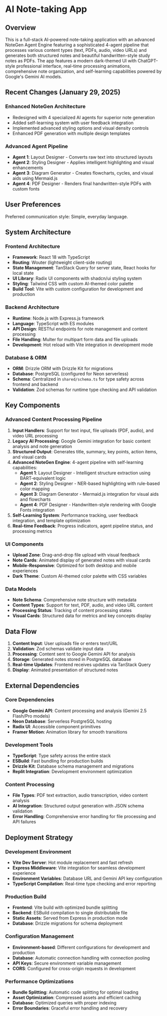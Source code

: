 # AI Note-taking App

## Overview

This is a full-stack AI-powered note-taking application with an advanced NoteGen Agent Engine featuring a sophisticated 4-agent pipeline that processes various content types (text, PDFs, audio, video URLs) and generates both structured notes and beautiful handwritten-style study notes as PDFs. The app features a modern dark-themed UI with ChatGPT-style professional interface, real-time processing animations, comprehensive note organization, and self-learning capabilities powered by Google's Gemini AI models.

## Recent Changes (January 29, 2025)

### Enhanced NoteGen Architecture
- Redesigned with 4 specialized AI agents for superior note generation
- Added self-learning system with user feedback integration
- Implemented advanced styling options and visual density controls
- Enhanced PDF generation with multiple design templates

### Advanced Agent Pipeline
- **Agent 1**: Layout Designer - Converts raw text into structured layouts
- **Agent 2**: Styling Designer - Applies intelligent highlighting and visual enhancements  
- **Agent 3**: Diagram Generator - Creates flowcharts, cycles, and visual aids using Mermaid.js
- **Agent 4**: PDF Designer - Renders final handwritten-style PDFs with custom fonts

## User Preferences

Preferred communication style: Simple, everyday language.

## System Architecture

### Frontend Architecture
- **Framework**: React 18 with TypeScript
- **Routing**: Wouter (lightweight client-side routing)
- **State Management**: TanStack Query for server state, React hooks for local state
- **UI Library**: Radix UI components with shadcn/ui styling system
- **Styling**: Tailwind CSS with custom AI-themed color palette
- **Build Tool**: Vite with custom configuration for development and production

### Backend Architecture
- **Runtime**: Node.js with Express.js framework
- **Language**: TypeScript with ES modules
- **API Design**: RESTful endpoints for note management and content processing
- **File Handling**: Multer for multipart form data and file uploads
- **Development**: Hot reload with Vite integration in development mode

### Database & ORM
- **ORM**: Drizzle ORM with Drizzle Kit for migrations
- **Database**: PostgreSQL (configured for Neon serverless)
- **Schema**: Centralized in `shared/schema.ts` for type safety across frontend and backend
- **Validation**: Zod schemas for runtime type checking and API validation

## Key Components

### Advanced Content Processing Pipeline
1. **Input Handlers**: Support for text input, file uploads (PDF, audio), and video URL processing
2. **Legacy AI Processing**: Google Gemini integration for basic content analysis and note generation
3. **Structured Output**: Generates title, summary, key points, action items, and visual cards
4. **Advanced NoteGen Engine**: 4-agent pipeline with self-learning capabilities:
   - **Agent 1**: Layout Designer - Intelligent structure extraction using BART-equivalent logic
   - **Agent 2**: Styling Designer - NER-based highlighting with rule-based color mapping
   - **Agent 3**: Diagram Generator - Mermaid.js integration for visual aids and flowcharts
   - **Agent 4**: PDF Designer - Handwritten-style rendering with Google Fonts integration
5. **Self-Learning System**: Performance tracking, user feedback integration, and template optimization
6. **Real-time Feedback**: Progress indicators, agent pipeline status, and processing metrics

### UI Components
- **Upload Zone**: Drag-and-drop file upload with visual feedback
- **Note Cards**: Animated display of generated notes with visual cards
- **Mobile-Responsive**: Optimized for both desktop and mobile experiences
- **Dark Theme**: Custom AI-themed color palette with CSS variables

### Data Models
- **Note Schema**: Comprehensive note structure with metadata
- **Content Types**: Support for text, PDF, audio, and video URL content
- **Processing Status**: Tracking of content processing states
- **Visual Cards**: Structured data for metrics and key concepts display

## Data Flow

1. **Content Input**: User uploads file or enters text/URL
2. **Validation**: Zod schemas validate input data
3. **Processing**: Content sent to Google Gemini API for analysis
4. **Storage**: Generated notes stored in PostgreSQL database
5. **Real-time Updates**: Frontend receives updates via TanStack Query
6. **Display**: Animated presentation of structured notes

## External Dependencies

### Core Dependencies
- **Google Gemini API**: Content processing and analysis (Gemini 2.5 Flash/Pro models)
- **Neon Database**: Serverless PostgreSQL hosting
- **Radix UI**: Accessible component primitives
- **Framer Motion**: Animation library for smooth transitions

### Development Tools
- **TypeScript**: Type safety across the entire stack
- **ESBuild**: Fast bundling for production builds
- **Drizzle Kit**: Database schema management and migrations
- **Replit Integration**: Development environment optimization

### Content Processing
- **File Types**: PDF text extraction, audio transcription, video content analysis
- **AI Integration**: Structured output generation with JSON schema validation
- **Error Handling**: Comprehensive error handling for file processing and API failures

## Deployment Strategy

### Development Environment
- **Vite Dev Server**: Hot module replacement and fast refresh
- **Express Middleware**: Vite integration for seamless development experience
- **Environment Variables**: Database URL and Gemini API key configuration
- **TypeScript Compilation**: Real-time type checking and error reporting

### Production Build
- **Frontend**: Vite build with optimized bundle splitting
- **Backend**: ESBuild compilation to single distributable file
- **Static Assets**: Served from Express in production mode
- **Database**: Drizzle migrations for schema deployment

### Configuration Management
- **Environment-based**: Different configurations for development and production
- **Database**: Automatic connection handling with connection pooling
- **API Keys**: Secure environment variable management
- **CORS**: Configured for cross-origin requests in development

### Performance Optimizations
- **Bundle Splitting**: Automatic code splitting for optimal loading
- **Asset Optimization**: Compressed assets and efficient caching
- **Database**: Optimized queries with proper indexing
- **Error Boundaries**: Graceful error handling and recovery